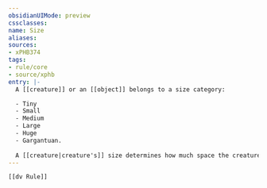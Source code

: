 ```yaml
---
obsidianUIMode: preview
cssclasses:
name: Size
aliases:
sources:
- xPHB374
tags:
- rule/core
- source/xphb
entry: |-
  A [[creature]] or an [[object]] belongs to a size category: 

  - Tiny
  - Small
  - Medium
  - Large
  - Huge 
  - Gargantuan. 
  
  A [[creature|creature's]] size determines how much space the creature occupies in combat. An [[object|object's]] size affects its [[Hit Points]].
---
```


```meta-bind-embed
[[dv Rule]]
```